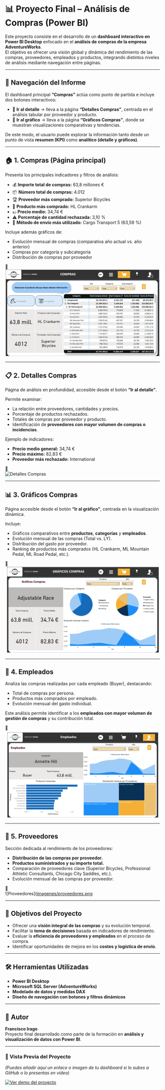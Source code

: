# 📊 Proyecto Final – Análisis de Compras (Power BI)

Este proyecto consiste en el desarrollo de un **dashboard interactivo en Power BI Desktop** enfocado en el **análisis de compras de la empresa AdventureWorks**.  
El objetivo es ofrecer una visión global y dinámica del rendimiento de las compras, proveedores, empleados y productos, integrando distintos niveles de análisis mediante navegación entre páginas.

---

## 🧭 Navegación del Informe

El dashboard principal **“Compras”** actúa como punto de partida e incluye dos botones interactivos:

- 🔹 **Ir al detalle** → lleva a la página **“Detalles Compras”**, centrada en el análisis tabular por proveedor y producto.  
- 🔹 **Ir al gráfico** → lleva a la página **“Gráficos Compras”**, donde se muestran visualizaciones comparativas y tendencias.

De este modo, el usuario puede explorar la información tanto desde un punto de vista **resumen (KPI)** como **analítico (detalle y gráficos)**.

---

## 🏠 **1. Compras (Página principal)**

Presenta los principales indicadores y filtros de análisis:

- 💰 **Importe total de compras:** 63,8 millones €  
- 📦 **Número total de compras:** 4.012  
- 🏆 **Proveedor más comprado:** Superior Bicycles  
- 🧾 **Producto más comprado:** HL Crankarm  
- 💶 **Precio medio:** 34,74 €  
- ⚠️ **Porcentaje de cantidad rechazada:** 3,10 %  
- 🚚 **Método de envío más utilizado:** Cargo Transport 5 (63,59 %)

Incluye además gráficos de:
- Evolución mensual de compras (comparativa año actual vs. año anterior)
- Compras por categoría y subcategoría
- Distribución de compras por proveedor

📸  
![Página Compras](https://github.com/FranciscoIrago/PortafolioPowerBI/blob/main/assets/adventure_compras.png)

---

## 📋 **2. Detalles Compras**

Página de análisis en profundidad, accesible desde el botón **“Ir al detalle”**.

Permite examinar:
- La relación entre proveedores, cantidades y precios.  
- Porcentaje de productos rechazados.  
- Totales de compras por proveedor y producto.  
- Identificación de **proveedores con mayor volumen de compras o incidencias**.  

Ejemplo de indicadores:
- **Precio medio general:** 34,74 €  
- **Precio máximo:** 82,83 €  
- **Proveedor más rechazado:** International

📸  
![Detalles Compras](imagenes/detalles_compras.png)

---

## 📊 **3. Gráficos Compras**

Página accesible desde el botón **“Ir al gráfico”**, centrada en la visualización dinámica.

Incluye:
- Gráficos comparativos entre **productos**, **categorías** y **empleados**.  
- Evolución mensual de las compras (Total vs. LY).  
- Distribución del gasto por proveedor.  
- Ranking de productos más comprados (HL Crankarm, ML Mountain Pedal, ML Road Pedal, etc.).

📸  
![Gráficos Compras](https://github.com/FranciscoIrago/PortafolioPowerBI/blob/main/assets/adventure_graf.png)

---

## 👥 **4. Empleados**

Analiza las compras realizadas por cada empleado (Buyer), destacando:
- Total de compras por persona.  
- Productos más comprados por empleado.  
- Evolución mensual del gasto individual.

Este análisis permite identificar a los **empleados con mayor volumen de gestión de compras** y su contribución total.

📸  
![Empleados](https://github.com/FranciscoIrago/PortafolioPowerBI/blob/main/assets/adventure_empleados.png)

---

## 🏢 **5. Proveedores**

Sección dedicada al rendimiento de los proveedores:
- **Distribución de las compras por proveedor.**  
- **Productos suministrados y su importe total.**  
- Comparación de proveedores clave (Superior Bicycles, Professional Athletic Consultants, Chicago City Saddles, etc.).  
- Evolución mensual de las compras por proveedor.

📸  
![Proveedores]([imagenes/proveedores.png](https://github.com/FranciscoIrago/PortafolioPowerBI/blob/main/assets/adventure_proveedores.png)

---

## 🧠 **Objetivos del Proyecto**
- Ofrecer una **visión integral de las compras** y su evolución temporal.  
- Facilitar la **toma de decisiones** basada en indicadores de rendimiento.  
- Evaluar la **eficiencia de proveedores y empleados** en el proceso de compra.  
- Identificar oportunidades de mejora en los **costes y logística de envío**.

---

## 🛠️ **Herramientas Utilizadas**
- **Power BI Desktop**  
- **Microsoft SQL Server (AdventureWorks)**  
- **Modelado de datos y medidas DAX**  
- **Diseño de navegación con botones y filtros dinámicos**

---

## 👤 **Autor**
**Francisco Irago**  
Proyecto final desarrollado como parte de la formación en **análisis y visualización de datos con Power BI**.

---

### 🎥 **Vista Previa del Proyecto**
*(Puedes añadir aquí un enlace o imagen de tu dashboard si lo subes a GitHub o lo presentas en vídeo)*

[![Ver demo del proyecto](https://img.shields.io/badge/🎬%20Ver%20Demo-%23FF0000?style=for-the-badge)](ENLACE_A_TU_VIDEO_O_IMAGEN)
